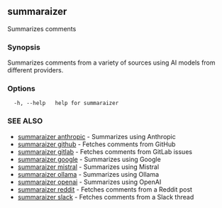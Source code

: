 ## summaraizer

Summarizes comments

### Synopsis

Summarizes comments from a variety of sources using AI models from different providers.

### Options

```
  -h, --help   help for summaraizer
```

### SEE ALSO

* [summaraizer anthropic](summaraizer_anthropic.md)	 - Summarizes using Anthropic
* [summaraizer github](summaraizer_github.md)	 - Fetches comments from GitHub
* [summaraizer gitlab](summaraizer_gitlab.md)	 - Fetches comments from GitLab issues
* [summaraizer google](summaraizer_google.md)	 - Summarizes using Google
* [summaraizer mistral](summaraizer_mistral.md)	 - Summarizes using Mistral
* [summaraizer ollama](summaraizer_ollama.md)	 - Summarizes using Ollama
* [summaraizer openai](summaraizer_openai.md)	 - Summarizes using OpenAI
* [summaraizer reddit](summaraizer_reddit.md)	 - Fetches comments from a Reddit post
* [summaraizer slack](summaraizer_slack.md)	 - Fetches comments from a Slack thread

